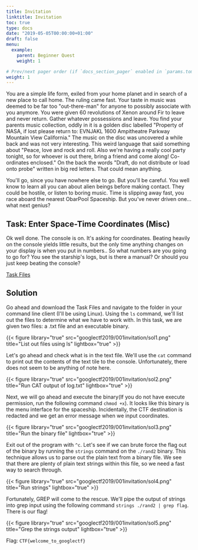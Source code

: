 ```yaml
---
title: Invitation
linktitle: Invitation
toc: true
type: docs
date: "2019-05-05T00:00:00+01:00"
draft: false
menu:
  example:
    parent: Beginner Quest
    weight: 1

# Prev/next pager order (if `docs_section_pager` enabled in `params.toml`)
weight: 1
---
```


You are a simple life form, exiled from your home planet and in search of a new place to call home. The ruling came fast. Your taste in music was deemed to be far too "out-there-man" for anyone to possibly associate with you anymore. You were given 60 revolutions of Xenon around Fir to leave and never return. Gather whatever possessions and leave. You find your parents music collection, oddly in it is a golden disc labelled "Property of NASA, if lost please return to: EVNJAKL 1600 Ampitheatre Parkway Mountain View California." The music on the disc was uncovered a while back and was not very interesting. This weird language that said something about "Peace, love and rock and roll. Also we're having a really cool party tonight, so for whoever is out there, bring a friend and come along! Co-ordinates enclosed." On the back the words "Draft, do not distribute or load onto probe" written in big red letters. That could mean anything.

You'll go, since you have nowhere else to go. But you'll be careful. You well know to learn all you can about alien beings before making contact. They could be hostile, or listen to boring music. Time is slipping away fast, you race aboard the nearest ObarPool Spaceship. But you've never driven one... what next genius?

## Task: Enter Space-Time Coordinates (Misc)

Ok well done. The console is on. It's asking for coordinates. Beating heavily on the console yields little results, but the only time anything changes on your display is when you put in numbers.. So what numbers are you going to go for?  You see the starship's logs, but is there a manual? Or should you just keep beating the console?

[Task Files](https://storage.googleapis.com/gctf-2019-attachments/00c2a73eec8abb4afb9c3ef3a161b64b451446910535bfc0cc81c2b04aa132ed)

## Solution

Go ahead and download the Task Files and navigate to the folder in your command line client (I'll be using Linux). Using the `ls` command, we'll list out the files to determine what we have to work with. In this task, we are given two files: a .txt file and an executable binary.

{{< figure library="true" src="googlectf2019/001invitation/sol1.png" title="List out files using ls" lightbox="true" >}}

Let's go ahead and check what is in the text file. We'll use the `cat` command to print out the contents of the text tile to the console. Unfortunately, there does not seem to be anything of note here. 

{{< figure library="true" src="googlectf2019/001invitation/sol2.png" title="Run CAT output of log.txt" lightbox="true" >}}

Next, we will go ahead and execute the binary(If you do not have execute permission, run the following command `chmod +x`). It looks like this binary is the menu interface for the spaceship. Incidentally, the CTF destination is redacted and we get an error message when we input coordinates.

{{< figure library="true" src="googlectf2019/001invitation/sol3.png" title="Run the binary file" lightbox="true" >}}

Exit out of the program with `^c`. Let's see if we can brute force the flag out of the binary by running the `strings` command on the `./rand2` binary. This technique allows us to parse out the plain text from a binary file. We see that there are plenty of plain text strings within this file, so we need a fast way to search through. 

{{< figure library="true" src="googlectf2019/001invitation/sol4.png" title="Run strings" lightbox="true" >}}

Fortunately, GREP will come to the rescue. We'll pipe the output of strings into grep input using the following command `strings ./rand2 | grep flag`. There is our flag!

{{< figure library="true" src="googlectf2019/001invitation/sol5.png" title="Grep the strings output" lightbox="true" >}}

Flag:  `CTF{welcome_to_googlectf}`
